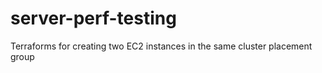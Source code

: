 # server-perf-testing
Terraforms for creating two EC2 instances in the same cluster placement group

